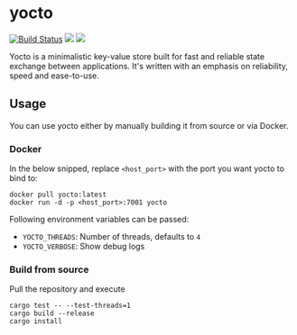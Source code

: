 # yocto

[![Build Status](https://cloud.drone.io/api/badges/alebeck/yocto/status.svg)](https://cloud.drone.io/alebeck/yocto)
[![](https://images.microbadger.com/badges/version/alebeck/yocto.svg)](https://microbadger.com/images/alebeck/yocto)
[![](https://images.microbadger.com/badges/image/alebeck/yocto.svg)](https://microbadger.com/images/alebeck/yocto)

Yocto is a minimalistic key-value store built for fast and reliable state exchange between applications. It's written with an emphasis on reliability, speed and ease-to-use.

## Usage

You can use yocto either by manually building it from source or via Docker.

### Docker 

In the below snipped, replace `<host_port>` with the port you want yocto to bind to:

```
docker pull yocto:latest
docker run -d -p <host_port>:7001 yocto
```

Following environment variables can be passed:

- `YOCTO_THREADS`: Number of threads, defaults to `4`
- `YOCTO_VERBOSE`: Show debug logs


### Build from source

Pull the repository and execute 

```
cargo test -- --test-threads=1
cargo build --release
cargo install
```
